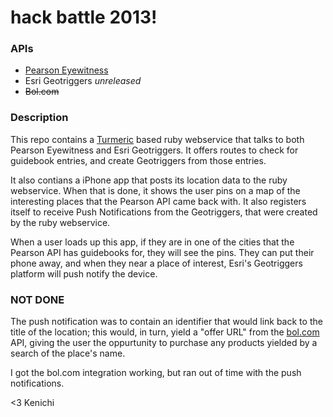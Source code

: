 hack battle 2013!
=================

### APIs

* [Pearson Eyewitness](http://developer.pearson.com/api/eyewitness-guides-api/)
* Esri Geotriggers *unreleased*
* ~~Bol.com~~

### Description

This repo contains a [Turmeric](https://github.com/kenichi/turmeric) based ruby webservice
that talks to both Pearson Eyewitness and Esri Geotriggers. It offers routes to check for
guidebook entries, and create Geotriggers from those entries.

It also contians a iPhone app that posts its location data to the ruby webservice. When that
is done, it shows the user pins on a map of the interesting places that the Pearson API came
back with. It also registers itself to receive Push Notifications from the Geotriggers, that
were created by the ruby webservice.

When a user loads up this app, if they are in one of the cities that the Pearson API has 
guidebooks for, they will see the pins. They can put their phone away, and when they near
a place of interest, Esri's Geotriggers platform will push notify the device.

### NOT DONE

The push notification was to contain an identifier that would link back to the title of
the location; this would, in turn, yield a "offer URL" from the [bol.com](bol.com) API, giving
the user the oppurtunity to purchase any products yielded by a search of the place's name.

I got the bol.com integration working, but ran out of time with the push notifications.

<3 Kenichi
